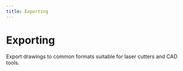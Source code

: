 ```yaml
---
title: Exporting
---
```


# Exporting

Export drawings to common formats suitable for laser cutters and CAD tools.

